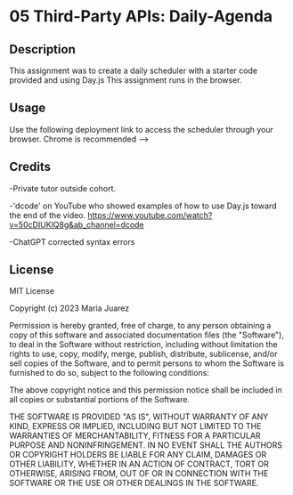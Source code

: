 # 05 Third-Party APIs: Daily-Agenda

## Description
This assignment was to create a daily scheduler with a starter code provided and using Day.js This assignment runs in the browser.

## Usage

Use the following deployment link to access the scheduler through your browser. Chrome is recommended -->

## Credits

-Private tutor outside cohort.

-'dcode' on YouTube who showed examples of how to use Day.js toward the end of the video. https://www.youtube.com/watch?v=50cDIUKlQ8g&ab_channel=dcode 

-ChatGPT corrected syntax errors 

## License

MIT License

Copyright (c) 2023 Maria Juarez

Permission is hereby granted, free of charge, to any person obtaining a copy of this software and associated documentation files (the "Software"), to deal in the Software without restriction, including without limitation the rights to use, copy, modify, merge, publish, distribute, sublicense, and/or sell copies of the Software, and to permit persons to whom the Software is furnished to do so, subject to the following conditions:

The above copyright notice and this permission notice shall be included in all copies or substantial portions of the Software.

THE SOFTWARE IS PROVIDED "AS IS", WITHOUT WARRANTY OF ANY KIND, EXPRESS OR IMPLIED, INCLUDING BUT NOT LIMITED TO THE WARRANTIES OF MERCHANTABILITY, FITNESS FOR A PARTICULAR PURPOSE AND NONINFRINGEMENT. IN NO EVENT SHALL THE AUTHORS OR COPYRIGHT HOLDERS BE LIABLE FOR ANY CLAIM, DAMAGES OR OTHER LIABILITY, WHETHER IN AN ACTION OF CONTRACT, TORT OR OTHERWISE, ARISING FROM, OUT OF OR IN CONNECTION WITH THE SOFTWARE OR THE USE OR OTHER DEALINGS IN THE SOFTWARE.

